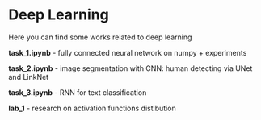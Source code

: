 # Deep Learning
Here you can find some works related to deep learning

**task_1.ipynb** - fully connected neural network on numpy + experiments

**task_2.ipynb** - image segmentation with CNN: human detecting via UNet and LinkNet

**task_3.ipynb** - RNN for text classification

**lab_1** - research on activation functions distibution 
